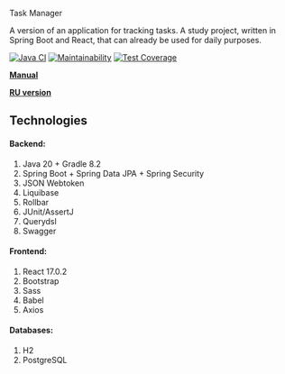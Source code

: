 Task Manager

A version of an application for tracking tasks. A study project, written in Spring Boot and React, that can already be used for daily purposes.

[![Java CI](https://github.com/Linkshegelianer/java-project-73/workflows/Java%20CI/badge.svg)](https://github.com/Linkshegelianer/java-project-73/actions/workflows/java-ci.yml)
[![Maintainability](https://api.codeclimate.com/v1/badges/8806e087dde7c98f6218/maintainability)](https://codeclimate.com/github/Linkshegelianer/java-project-73/maintainability)
[![Test Coverage](https://api.codeclimate.com/v1/badges/8806e087dde7c98f6218/test_coverage)](https://codeclimate.com/github/Linkshegelianer/java-project-73/test_coverage)

**[Manual](https://github.com/Linkshegelianer/Spring-React-Fullstack-CRUD-webapp/blob/main/description/MANUAL_EN.md)**

**[RU version](https://github.com/Linkshegelianer/Spring-React-Fullstack-CRUD-webapp/tree/ru)**

##  Technologies
#### Backend:
1. Java 20 + Gradle 8.2
2. Spring Boot + Spring Data JPA + Spring Security
3. JSON Webtoken
4. Liquibase
5. Rollbar
5. JUnit/AssertJ
6. Querydsl
7. Swagger

#### Frontend:
1. React 17.0.2
2. Bootstrap
3. Sass
3. Babel
4. Axios

#### Databases:
1. H2
1. PostgreSQL